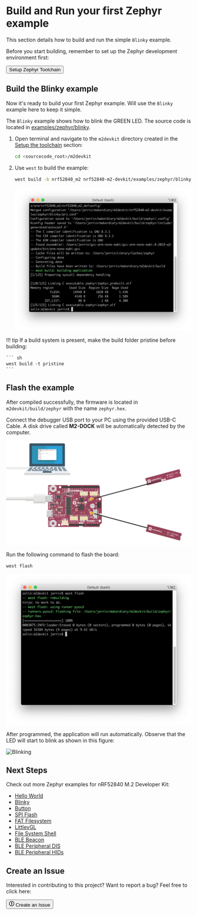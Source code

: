 # Build and Run your first Zephyr example

This section details how to build and run the simple `Blinky` example.

Before you start building, remember to set up the Zephyr development environment first:

<a href="../setup"><button class="md-issue-button md-issue-button--primary" style="width:auto;">Setup Zephyr Toolchain</button></a>

## Build the Blinky example

Now it's ready to build your first Zephyr example. Will use the `Blinky` example here to keep it simple. 

The `Blinky` example shows how to blink the GREEN LED. The source code is located in [examples/zephyr/blinky](https://github.com/makerdiary/nrf52840-m2-devkit/tree/master/examples/zephyr/blinky).

1. Open terminal and navigate to the `m2devkit` directory created in the [Setup the toolchain](setup.md) section:

	``` sh
	cd <sourcecode_root>/m2devkit
	```

2. Use `west` to build the example:

	``` sh
	west build -b nrf52840_m2 nrf52840-m2-devkit/examples/zephyr/blinky
	```
	
	![](examples/assets/images/building-blinky.webp)

!!! tip
	If a build system is present, make the build folder pristine before building:

	``` sh
	west build -t pristine
	```

## Flash the example

After compiled successfully, the firmware is located in `m2devkit/build/zephyr` with the name `zephyr.hex`.

Connect the debugger USB port to your PC using the provided USB-C Cable. A disk drive called **M2-DOCK** will be automatically detected by the computer.

![](../assets/images/programming-firmware.webp)

Run the following command to flash the board:

``` sh
west flash
```

![](examples/assets/images/flashing-blinky.webp)

After programmed, the application will run automatically. Observe that the LED will start to blink as shown in this figure:

![Blinking]()

## Next Steps

Check out more Zephyr examples for nRF52840 M.2 Developer Kit:

* [Hello World](examples/hello-world.md)
* [Blinky](examples/blinky.md)
* [Button](examples/button.md)
* [SPI Flash](examples/spi-flash.md)
* [FAT Filesystem](examples/fat-fs.md)
* [LittlevGL](examples/littlevgl.md)
* [File System Shell](examples/shell-fs.md)
* [BLE Beacon](examples/ble-beacon.md)
* [BLE Peripheral DIS](examples/ble-dis.md)
* [BLE Peripheral HIDs](examples/ble-hids.md)

## Create an Issue

Interested in contributing to this project? Want to report a bug? Feel free to click here:

<a href="https://github.com/makerdiary/nrf52840-m2-devkit/issues/new?title=Building%20Zephyr%20Blinky:%20%3Ctitle%3E"><button class="md-issue-button md-issue-button--primary"><svg xmlns="http://www.w3.org/2000/svg" viewBox="0 0 14 16" width="14" height="16"><path fill-rule="evenodd" d="M7 2.3c3.14 0 5.7 2.56 5.7 5.7s-2.56 5.7-5.7 5.7A5.71 5.71 0 011.3 8c0-3.14 2.56-5.7 5.7-5.7zM7 1C3.14 1 0 4.14 0 8s3.14 7 7 7 7-3.14 7-7-3.14-7-7-7zm1 3H6v5h2V4zm0 6H6v2h2v-2z"></path></svg> Create an Issue</button></a>
